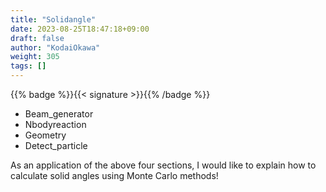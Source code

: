 ```yaml
---
title: "Solidangle"
date: 2023-08-25T18:47:18+09:00
draft: false
author: "KodaiOkawa"
weight: 305
tags: []
---
```


{{% badge %}}{{< signature >}}{{% /badge %}}

- Beam_generator
- Nbodyreaction
- Geometry
- Detect_particle

As an application of the above four sections, I would like to explain how to calculate solid angles using Monte Carlo methods!
